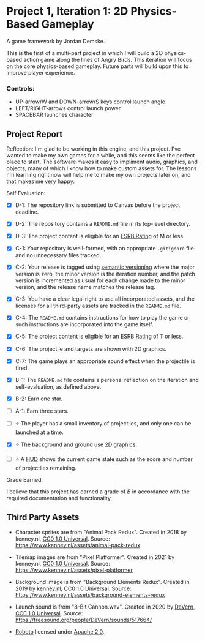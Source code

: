 # Project 1, Iteration 1: 2D Physics-Based Gameplay
A game framework by Jordan Demske.

This is the first of a multi-part project in which I will build a 2D physics-based action game along the lines of Angry Birds. This iteration will focus on the core physics-based gameplay. Future parts will build upon this to improve player experience.

### Controls:
- UP-arrow/W and DOWN-arrow/S keys control launch angle
- LEFT/RIGHT-arrows control launch power
- SPACEBAR launches character

## Project Report

Reflection: I'm glad to be working in this engine, and this project. I've wanted to make my own games for a while, and this seems like the perfect place to start. The software makes it easy to impliment audio, graphics, and objects, many of which I know how to make custom assets for. The lessons I'm learning right now will help me to make my own projects later on, and that makes me very happy.

Self Evaluation:

- [x] D-1: The repository link is submitted to Canvas before the project deadline.
- [x] D-2: The repository contains a <code>README.md</code> file in its top-level directory.
- [x] D-3: The project content is eligible for an <a href="https://www.esrb.org/ratings-guide/">ESRB Rating</a> of M or less.
- [x] C-1: Your repository is well-formed, with an appropriate <code>.gitignore</code> file and no unnecessary files tracked.
- [x] C-2: Your release is tagged using <a href="https://semver.org/">semantic versioning</a> where the major version is zero, the minor version is the iteration number, and the patch version is incremented as usual for each change made to the minor version, and the release name matches the release tag.
- [x] C-3: You have a clear legal right to use all incorporated assets, and the licenses for all third-party assets are tracked in the <code>README.md</code> file.
- [x] C-4: The <code>README.md</code> contains instructions for how to play the game or such instructions are incorporated into the game itself.
- [x] C-5: The project content is eligible for an <a href="https://www.esrb.org/ratings-guide/">ESRB Rating</a> of T or less.
- [x] C-6: The projectile and targets are shown with 2D graphics.
- [x] C-7: The game plays an appropriate sound effect when the projectile is fired.
- [x] B-1: The <code>README.md</code> file contains a personal reflection on the iteration and self-evaluation, as defined above.
- [x] B-2: Earn one star.
- [ ] A-1: Earn three stars.
- [ ] ⭐ The player has a small inventory of projectiles, and only one can be launched at a time.
- [x] ⭐ The background and ground use 2D graphics.
- [ ] ⭐ A <abbr title="Heads-Up Display">HUD</abbr> shows the current game state such as the score and number of projectiles remaining.


Grade Earned:

I believe that this project has earned a grade of _B_ in accordance with the required documentation and functionality.

## Third Party Assets
- Character sprites are from "Animal Pack Redux". Created in 2018 by kenney.nl,
[CC0 1.0 Universal](http://creativecommons.org/publicdomain/zero/1.0/). Source:
https://www.kenney.nl/assets/animal-pack-redux

- Tilemap images are from "Pixel Platformer". Created in 2021 by kenney.nl,
[CC0 1.0 Universal](http://creativecommons.org/publicdomain/zero/1.0/). Source:
https://www.kenney.nl/assets/pixel-platformer

- Background image is from "Background Elements Redux". Created in 2019 by kenney.nl,
[CC0 1.0 Universal](http://creativecommons.org/publicdomain/zero/1.0/). Source:
https://www.kenney.nl/assets/background-elements-redux

- Launch sound is from "8-Bit Cannon.wav". Created in 2020 by [DeVern](https://freesound.org/people/DeVern/),
[CC0 1.0 Universal](http://creativecommons.org/publicdomain/zero/1.0/). Source: https://freesound.org/people/DeVern/sounds/517664/

- [Roboto](https://fonts.google.com/specimen/Roboto) licensed under [Apache 2.0](http://www.apache.org/licenses/LICENSE-2.0).